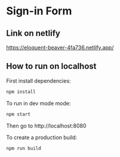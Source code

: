 # Sign-in Form

## Link on netlify

https://eloquent-beaver-4fa736.netlify.app/

## How to run on localhost

First install dependencies:

```sh
npm install
```

To run in dev mode mode:

```sh
npm start
```

Then go to http://localhost:8080

To create a production build:

```sh
npm run build
```
